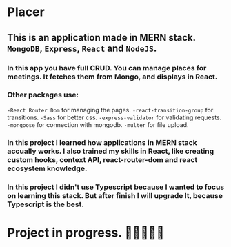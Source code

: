 # Placer
## This is an application made in MERN stack. ``` MongoDB ```, ``` Express ```, ``` React ``` and ``` NodeJS ```. 
### In this app you have full CRUD. You can manage places for meetings. It fetches them from Mongo, and displays in React. 

### Other packages use:
``` -React Router Dom ``` for managing the pages.
``` -react-transition-group ``` for transitions.
``` -Sass ``` for better css.
``` -express-validator ``` for validating requests.
``` -mongoose ``` for connection with mongodb.
``` -multer ``` for file upload.

### In this project I learned how applications in MERN stack accually works. I also trained my skills in React, like creating custom hooks, context API, react-router-dom and react ecosystem knowledge.   

### In this project I didn't use Typescript because I wanted to focus on learning this stack. But after finish I will upgrade It, because Typescript is the best.

# Project in progress. 🔴🔴🔴🔴🔴